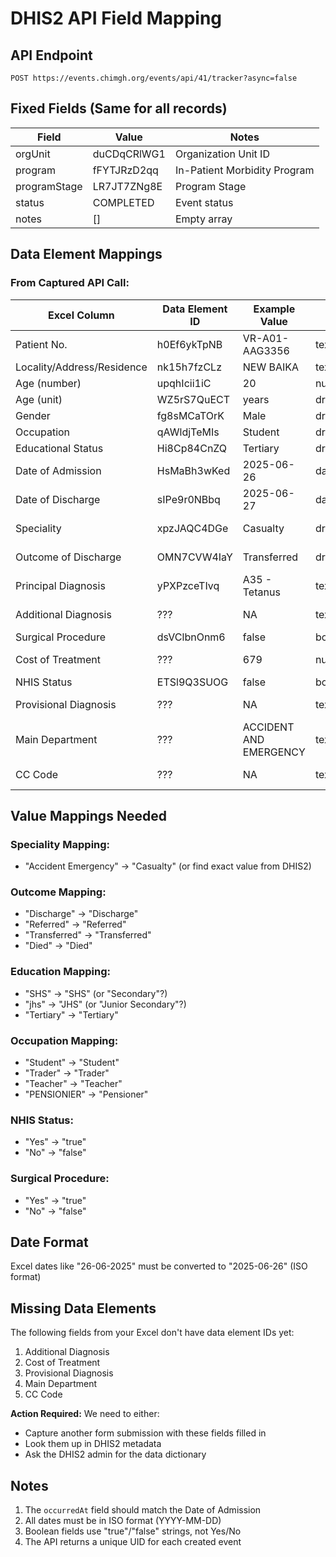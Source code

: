 # DHIS2 API Field Mapping

## API Endpoint
```
POST https://events.chimgh.org/events/api/41/tracker?async=false
```

## Fixed Fields (Same for all records)
| Field | Value | Notes |
|-------|-------|-------|
| orgUnit | duCDqCRlWG1 | Organization Unit ID |
| program | fFYTJRzD2qq | In-Patient Morbidity Program |
| programStage | LR7JT7ZNg8E | Program Stage |
| status | COMPLETED | Event status |
| notes | [] | Empty array |

## Data Element Mappings

### From Captured API Call:

| Excel Column | Data Element ID | Example Value | Type | Notes |
|--------------|-----------------|---------------|------|-------|
| Patient No. | h0Ef6ykTpNB | VR-A01-AAG3356 | text | Required |
| Locality/Address/Residence | nk15h7fzCLz | NEW BAIKA | text | Required |
| Age (number) | upqhIcii1iC | 20 | number | Required |
| Age (unit) | WZ5rS7QuECT | years | dropdown | Required (years/months/days) |
| Gender | fg8sMCaTOrK | Male | dropdown | Required (Male/Female) |
| Occupation | qAWldjTeMIs | Student | dropdown | Required |
| Educational Status | Hi8Cp84CnZQ | Tertiary | dropdown | Required (SHS/jhs/Tertiary) |
| Date of Admission | HsMaBh3wKed | 2025-06-26 | date | Required (YYYY-MM-DD) |
| Date of Discharge | sIPe9r0NBbq | 2025-06-27 | date | Required (YYYY-MM-DD) |
| Speciality | xpzJAQC4DGe | Casualty | dropdown | Required (mapped from "Accident Emergency") |
| Outcome of Discharge | OMN7CVW4IaY | Transferred | dropdown | Required (Discharge/Transferred/Referred/Died) |
| Principal Diagnosis | yPXPzceTIvq | A35 - Tetanus | text | Required (with ICD code) |
| Additional Diagnosis | ??? | NA | text | Optional - Need to find data element ID |
| Surgical Procedure | dsVClbnOnm6 | false | boolean | Required (true/false or Yes/No) |
| Cost of Treatment | ??? | 679 | number | Optional - Need to find data element ID |
| NHIS Status | ETSl9Q3SUOG | false | boolean | Required (true/false or Yes/No) |
| Provisional Diagnosis | ??? | NA | text | Optional - Need to find data element ID |
| Main Department | ??? | ACCIDENT AND EMERGENCY | text | Optional - Need to find data element ID |
| CC Code | ??? | NA | text | Optional - Need to find data element ID |

## Value Mappings Needed

### Speciality Mapping:
- "Accident Emergency" → "Casualty" (or find exact value from DHIS2)

### Outcome Mapping:
- "Discharge" → "Discharge"
- "Referred" → "Referred"
- "Transferred" → "Transferred"
- "Died" → "Died"

### Education Mapping:
- "SHS" → "SHS" (or "Secondary"?)
- "jhs" → "JHS" (or "Junior Secondary"?)
- "Tertiary" → "Tertiary"

### Occupation Mapping:
- "Student" → "Student"
- "Trader" → "Trader"
- "Teacher" → "Teacher"
- "PENSIONIER" → "Pensioner"

### NHIS Status:
- "Yes" → "true"
- "No" → "false"

### Surgical Procedure:
- "Yes" → "true"
- "No" → "false"

## Date Format
Excel dates like "26-06-2025" must be converted to "2025-06-26" (ISO format)

## Missing Data Elements

The following fields from your Excel don't have data element IDs yet:
1. Additional Diagnosis
2. Cost of Treatment
3. Provisional Diagnosis
4. Main Department
5. CC Code

**Action Required:** We need to either:
- Capture another form submission with these fields filled in
- Look them up in DHIS2 metadata
- Ask the DHIS2 admin for the data dictionary

## Notes

1. The `occurredAt` field should match the Date of Admission
2. All dates must be in ISO format (YYYY-MM-DD)
3. Boolean fields use "true"/"false" strings, not Yes/No
4. The API returns a unique UID for each created event

